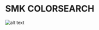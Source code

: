 # SMK COLORSEARCH
![alt text](https://github.com/cphwulf/SMKColSearch/blob/master/colormaptmp.jpg?raw=true)

